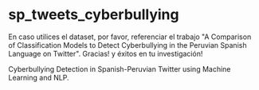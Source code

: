 # sp_tweets_cyberbullying

En caso utilices el dataset, por favor, referenciar el trabajo "A Comparison of Classification Models to Detect Cyberbullying in the Peruvian Spanish Language on Twitter". 
Gracias! y éxitos en tu investigación!


Cyberbullying Detection in Spanish-Peruvian Twitter using Machine Learning and NLP.
